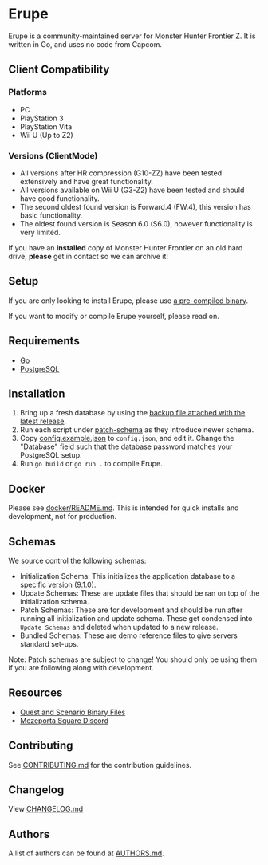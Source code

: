 # Erupe

Erupe is a community-maintained server for Monster Hunter Frontier Z.
It is written in Go, and uses no code from Capcom.

## Client Compatibility

### Platforms

- PC
- PlayStation 3
- PlayStation Vita
- Wii U (Up to Z2)

### Versions (ClientMode)

- All versions after HR compression (G10-ZZ) have been tested extensively and have great functionality.
- All versions available on Wii U (G3-Z2) have been tested and should have good functionality.
- The second oldest found version is Forward.4 (FW.4), this version has basic functionality.
- The oldest found version is Season 6.0 (S6.0), however functionality is very limited.

If you have an **installed** copy of Monster Hunter Frontier on an old hard drive, **please** get in contact so we can archive it!

## Setup

If you are only looking to install Erupe, please use [a pre-compiled binary](https://github.com/ZeruLight/Erupe/releases/latest).

If you want to modify or compile Erupe yourself, please read on.

## Requirements

- [Go](https://go.dev/dl/)
- [PostgreSQL](https://www.postgresql.org/download/)

## Installation

1. Bring up a fresh database by using the [backup file attached with the latest release](https://github.com/ZeruLight/Erupe/releases/latest/download/SCHEMA.sql).
2. Run each script under [patch-schema](./schemas/patch-schema) as they introduce newer schema.
3. Copy [config.example.json](./config.example.json) to `config.json`, and edit it. Change the "Database" field such that the database password matches your PostgreSQL setup.
4. Run `go build` or `go run .` to compile Erupe.

## Docker

Please see [docker/README.md](./docker/README.md).
This is intended for quick installs and development, not for production.

## Schemas

We source control the following schemas:

- Initialization Schema: This initializes the application database to a specific version (9.1.0).
- Update Schemas: These are update files that should be ran on top of the initialization schema.
- Patch Schemas: These are for development and should be run after running all initialization and update schema. These get condensed into `Update Schemas` and deleted when updated to a new release.
- Bundled Schemas: These are demo reference files to give servers standard set-ups.

Note: Patch schemas are subject to change! You should only be using them if you are following along with development.

## Resources

- [Quest and Scenario Binary Files](https://files.catbox.moe/xf0l7w.7z)
- [Mezeporta Square Discord](https://discord.gg/DnwcpXM488)

## Contributing

See [CONTRIBUTING.md](CONTRIBUTING.md) for the contribution guidelines.

## Changelog

View [CHANGELOG.md](CHANGELOG.md)

## Authors

A list of authors can be found at [AUTHORS.md](AUTHORS.md).
